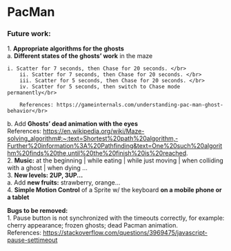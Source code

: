 # PacMan
 
<h3>Future work:</h3>
1. <b>Appropriate algorithms for the ghosts</b> </br>
  a. <b>Different states of the ghosts’ work</b> in the maze</br>
  
	i. Scatter for 7 seconds, then Chase for 20 seconds. </br>
     	ii. Scatter for 7 seconds, then Chase for 20 seconds. </br>
     	iii. Scatter for 5 seconds, then Chase for 20 seconds. </br>
     	iv. Scatter for 5 seconds, then switch to Chase mode permanently</br> 
      
      	References: https://gameinternals.com/understanding-pac-man-ghost-behavior</br>
   b. Add  <b>Ghosts’ dead animation with the eyes</b> </br>
	References: https://en.wikipedia.org/wiki/Maze-solving_algorithm#:~:text=Shortest%20path%20algorithm,-Further%20information%3A%20Pathfinding&text=One%20such%20algorithm%20finds%20the,until%20the%20finish%20is%20reached. </br>
2. <b>Music:</b>  at the beginning | while eating | while just moving | when colliding with a ghost | when dying … </br>
3. <b>New levels: 2UP, 3UP... </b> </br>
      a. Add <b>new fruits:</b> strawberry, orange… </br>
4. <b>Simple Motion Control</b> of a Sprite w/ the keyboard <b>on a mobile phone or a tablet</b> </br>

<b>Bugs to be removed:</b></br>
	1. Pause button is not synchronized with the timeouts correctly, 
for example: cherry appearance; frozen ghosts; dead Pacman animation. </br>
References: https://stackoverflow.com/questions/3969475/javascript-pause-settimeout


